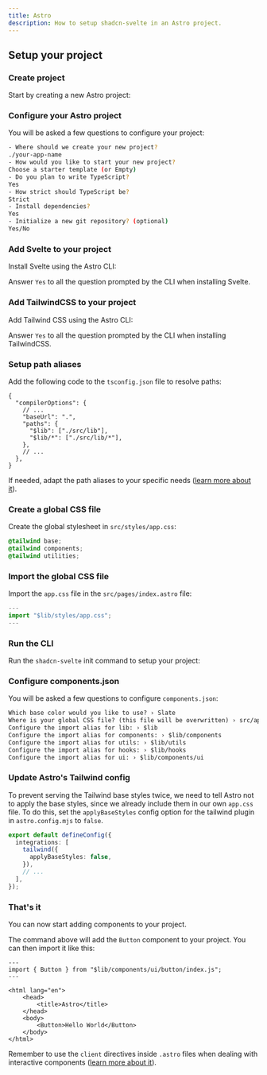 ```yaml
---
title: Astro
description: How to setup shadcn-svelte in an Astro project.
---
```


<script>
	import * as Alert from "$lib/registry/ui/alert/index.js";
	import Steps from "$lib/components/steps.svelte";
	import Callout from "$lib/components/callout.svelte";
	import PMCreate from "$lib/components/pm-create.svelte";
	import PMExecute from "$lib/components/pm-execute.svelte";
	import PMInstall from "$lib/components/pm-install.svelte";
	import PMAddComp from "$lib/components/pm-add-comp.svelte";
</script>

## Setup your project

<Steps>

### Create project

Start by creating a new Astro project:

<PMCreate command="astro@latest" />

### Configure your Astro project

You will be asked a few questions to configure your project:

```bash
- Where should we create your new project?
./your-app-name
- How would you like to start your new project?
Choose a starter template (or Empty)
- Do you plan to write TypeScript?
Yes
- How strict should TypeScript be?
Strict
- Install dependencies?
Yes
- Initialize a new git repository? (optional)
Yes/No
```

### Add Svelte to your project

Install Svelte using the Astro CLI:

<PMExecute command="astro add svelte" />

<Callout className="mt-4">

Answer `Yes` to all the question prompted by the CLI when installing Svelte.

</Callout>

### Add TailwindCSS to your project

Add Tailwind CSS using the Astro CLI:

<PMExecute command="astro add tailwind" />

<Callout className="mt-4">

Answer `Yes` to all the question prompted by the CLI when installing TailwindCSS.

</Callout>

### Setup path aliases

Add the following code to the `tsconfig.json` file to resolve paths:

```jsonc title="tsconfig.json" {2-10} showLineNumbers
{
  "compilerOptions": {
    // ...
    "baseUrl": ".",
    "paths": {
      "$lib": ["./src/lib"],
      "$lib/*": ["./src/lib/*"],
    },
    // ...
  },
}
```

<Callout className="mt-4">

If needed, adapt the path aliases to your specific needs ([learn more about it](https://docs.astro.build/en/guides/aliases/)).

</Callout>

### Create a global CSS file

Create the global stylesheet in `src/styles/app.css`:

```css title="src/styles/app.css" showLineNumbers
@tailwind base;
@tailwind components;
@tailwind utilities;
```

### Import the global CSS file

Import the `app.css` file in the `src/pages/index.astro` file:

```ts title="src/pages/index.astro" {2} showLineNumbers
---
import "$lib/styles/app.css";
---
```

### Run the CLI

Run the `shadcn-svelte` init command to setup your project:

<PMExecute command="shadcn-svelte@next init" />

### Configure components.json

You will be asked a few questions to configure `components.json`:

```txt showLineNumbers
Which base color would you like to use? › Slate
Where is your global CSS file? (this file will be overwritten) › src/app.css
Configure the import alias for lib: › $lib
Configure the import alias for components: › $lib/components
Configure the import alias for utils: › $lib/utils
Configure the import alias for hooks: › $lib/hooks
Configure the import alias for ui: › $lib/components/ui
```

### Update Astro's Tailwind config

To prevent serving the Tailwind base styles twice, we need to tell Astro not to apply the base styles, since we already include them in our own `app.css` file. To do this, set the `applyBaseStyles` config option for the tailwind plugin in `astro.config.mjs` to `false`.

```ts title="astro.config.mjs" {3-5} showLineNumbers
export default defineConfig({
  integrations: [
    tailwind({
      applyBaseStyles: false,
    }),
    // ...
  ],
});
```

### That's it

You can now start adding components to your project.

<PMAddComp name="button" />

The command above will add the `Button` component to your project. You can then import it like this:

```astro title="index.astro" {2,10} showLineNumbers
---
import { Button } from "$lib/components/ui/button/index.js";
---

<html lang="en">
	<head>
		<title>Astro</title>
	</head>
	<body>
		<Button>Hello World</Button>
	</body>
</html>
```

<Callout className="mt-4">

Remember to use the `client` directives inside `.astro` files when dealing with interactive components ([learn more about it](https://docs.astro.build/en/reference/directives-reference/#client-directives)).

</Callout>

</Steps>
